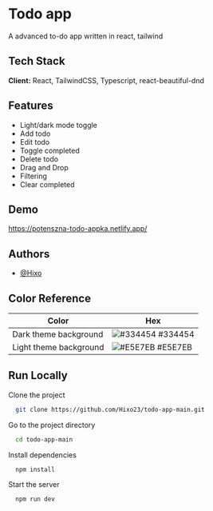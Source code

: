 
# Todo app

A advanced to-do app written in react, tailwind 


## Tech Stack

**Client:** React, TailwindCSS, Typescript, react-beautiful-dnd



## Features

- Light/dark mode toggle
- Add todo
- Edit todo
- Toggle completed
- Delete todo
- Drag and Drop
- Filtering
- Clear completed


## Demo

https://potenszna-todo-appka.netlify.app/


## Authors

- [@Hixo](https://www.github.com/Hixo23)

## Color Reference

| Color             | Hex                                                                |
| ----------------- | ------------------------------------------------------------------ |
| Dark theme background | ![#334454](https://via.placeholder.com/10/334454?text=+) #334454 |
| Light theme background | ![#E5E7EB](https://via.placeholder.com/10/E5E7EB?text=+) #E5E7EB |



## Run Locally

Clone the project

```bash
  git clone https://github.com/Hixo23/todo-app-main.git
```

Go to the project directory

```bash
  cd todo-app-main
```

Install dependencies

```bash
  npm install
```

Start the server

```bash
  npm run dev
```

